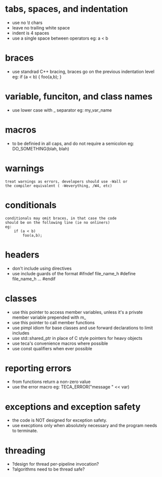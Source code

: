 
tabs, spaces, and indentation
=============================
* use no \t chars
* leave no trailing white space
* indent is 4 spaces
* use a single space between operators
    eg:
        a < b

braces
======
* use standrad C++ bracing, braces go on the previous
  indentation level
  eg:
    if (a < b)
    {
        foo(a,b);
    }

variable, funciton, and class names
===================================
* use lower case with _ separator
  eg:
        my_var_name

macros
======
* to be definied in all caps, and do not require a semicolon
  eg:
        DO_SOMETHING(blah, blah)

warnings
========
    treat warnings as errors, developers should use -Wall or
    the compiler equivalent ( -Weverything, /W4, etc)

conditionals
============
    conditionals may omit braces, in that case the code
    should be on the following line (ie no onliners)
    eg:
        if (a < b)
            foo(a,b);
headers
=======
* don't include using directives
* use include guards of the format
    #ifndef file_name_h
    #define file_name_h
    ...
    #endif

classes
=======
* use this pointer to access member variables, unless it's a
  private member variable prepended with m_
* use this pointer to call member functions
* use pimpl idiom for base classes and
  use forward declarations to limit includes
* use std::shared_ptr in place of C style pointers for heavy objects
* use teca's convenience macros where possible
* use const qualifiers when ever possible


reporting errors
================
* from functions return a non-zero value
* use the error macro
    eg:
        TECA_ERROR("message " << var)

exceptions and exception safety
===============================
* the code is NOT designed for exception safety.
* use execptions only when absolutely necessary and the program
  needs to terminate.

threading
=========
* ?design for thread per-pipeline invocation?
* ?algorithms need to be thread safe?
